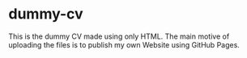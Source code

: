 # dummy-cv
This is the dummy CV made using only HTML. The main motive of uploading the files is to publish my own Website using GitHub Pages.
